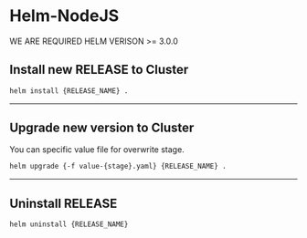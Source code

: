 # Helm-NodeJS

WE ARE REQUIRED HELM VERISON >= 3.0.0

## Install new RELEASE to Cluster

```bash
helm install {RELEASE_NAME} .
```
---
## Upgrade new version to Cluster

You can specific value file for overwrite stage.

```bash
helm upgrade {-f value-{stage}.yaml} {RELEASE_NAME} .
```
---
## Uninstall RELEASE
```bash
helm uninstall {RELEASE_NAME}
```
